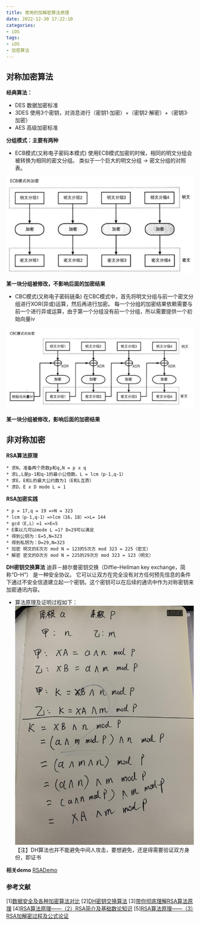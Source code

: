 ```yaml
---
title: 常用的加解密算法原理
date: 2022-12-30 17:22:10
categories:
- iOS
tags:
- iOS
- 加密算法
---
```


## 对称加密算法

**经典算法：**
- DES 数据加密标准
- 3DES 使用3个密钥，对消息进行（密钥1·加密）+（密钥2·解密）+（密钥3·加密）
- AES 高级加密标准

**分组模式：主要有两种**

- ECB模式(又称电子密码本模式)
  使用ECB模式加密的时候，相同的明文分组会被转换为相同的密文分组。
  类似于一个巨大的明文分组 -> 密文分组的对照表。


![](/images/iOS/encode_theory/01.jpg)

  **某一块分组被修改，不影响后面的加密结果**

- CBC模式(又称电子密码链条)
  在CBC模式中，首先将明文分组与前一个密文分组进行XOR(异或)运算，然后再进行加密。
  每一个分组的加密结果依赖需要与前一个进行异或运算，由于第一个分组没有前一个分组，所以需要提供一个初始向量iv

![](/images/iOS/encode_theory/02.jpg)

**某一块分组被修改，影响后面的加密结果**


## 非对称加密

**RSA算法原理**
```
* 求N，准备两个质数p和q,N = p x q
* 求L,L是p-1和q-1的最小公倍数。L = lcm（p-1,q-1）
* 求E，E和L的最大公约数为1（E和L互质）
* 求D，E x D mode L = 1
```

**RSA加密实践**
```
* p = 17,q = 19 =>N = 323
* lcm（p-1,q-1）=>lcm（16，18）=>L= 144
* gcd（E,L）=1 =>E=5
* E乘以几可以mode L =1? D=29可以满足
* 得到公钥为：E=5,N=323
* 得到私钥为：D=29,N=323
* 加密 明文的E次方 mod N = 123的5次方 mod 323 = 225（密文）
* 解密 密文的D次方 mod N = 225的29次方 mod 323 = 123（明文）
```

**DH密钥交换算法**
迪菲－赫尔曼密钥交换（Diffie–Hellman key exchange，简称“D–H”） 是一种安全协议。
它可以让双方在完全没有对方任何预先信息的条件下通过不安全信道建立起一个密钥。这个密钥可以在后续的通讯中作为对称密钥来加密通讯内容。
- 算法原理及证明过程如下：
![](/images/iOS/encode_theory/03.jpg)
【注】DH算法也并不能避免中间人攻击，要想避免，还是得需要验证双方身份，即证书


**相关demo**
[RSADemo](https://github.com/aaszjp/RSADemo)


### 参考文献
[1][数据安全及各种加密算法对比](https://www.jianshu.com/p/b44927161081)
[2][DH密钥交换算法](https://blog.csdn.net/fw0124/article/details/8462373)
[3][带你彻底理解RSA算法原理](https://blog.csdn.net/dbs1215/article/details/48953589)
[4][RSA算法原理——（2）RSA简介及基础数论知识](https://blog.csdn.net/u014044812/article/details/80782448)
[5][RSA算法原理——（3）RSA加解密过程及公式论证](https://blog.csdn.net/u014044812/article/details/80866759)